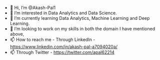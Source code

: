 - 👋 Hi, I’m @Akash-Pal1
- 👀 I’m interested in Data Analytics and Data Science.
- 🌱 I’m currently learning Data Analytics, Machine Learning and Deep Learning.
- 💞️ I’m looking to work on my skills in both the domain I have mentioned above,
- 📫 How to reach me - Through LinkedIn - https://www.linkedin.com/in/akash-pal-a7094020a/
- 📫 Through Twitter - https://twitter.com/apal62214

<!---
Akash-Pal1/Akash-Pal1 is a ✨ special ✨ repository because its `README.md` (this file) appears on your GitHub profile.
You can click the Preview link to take a look at your changes.
--->
